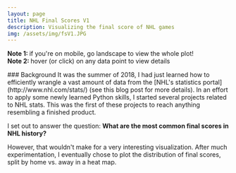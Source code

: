 ```yaml
---
layout: page
title: NHL Final Scores V1
description: Visualizing the final score of NHL games
img: /assets/img/fsV1.JPG
---
```

<div class="note">
  <p><strong>Note 1: </strong> if you're on mobile, go landscape to view the whole plot!<br/><strong>Note 2: </strong> hover (or click) on any data point to view details</p>
</div>
<object class="heatmap" data="../html/scores-heatmap.html"></object>
### Background
It was the summer of 2018, I had just learned how to efficiently wrangle a vast amount of data from the [NHL's statistics portal](http://www.nhl.com/stats/) (see this blog post for more details). In an effort to apply some newly learned Python skills, I started several projects related to NHL stats. This was the first of these projects to reach anything resembling a finished product.

I set out to answer the question: **What are the most common final scores in NHL history?** 

However, that wouldn't make for a very interesting visualization. After much experimentation, I eventually chose to plot the distribution of final scores, split by home vs. away in a heat map.



